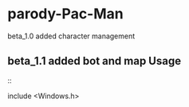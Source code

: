# parody-Pac-Man
beta_1.0 added character management

beta_1.1 added bot and map 
Usage
-----
  
::

  include <Windows.h>
